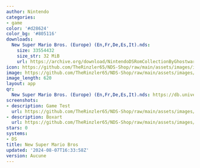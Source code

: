```yaml
---
author: Nintendo
categories:
- game
color: '#d28624'
color_bg: '#805116'
downloads:
  New Super Mario Bros. (Europe) (En,Fr,De,Es,It).nds:
    size: 33554432
    size_str: 32 MiB
    url: https://archive.org/download/NintendoDSRomCollectionByGhostware/New%20Super%20Mario%20Bros.%20%28Europe%29%20%28En%2CFr%2CDe%2CEs%2CIt%29.nds
icon: https://github.com/TheRinzler65/NDS-Shop/raw/main/assets/images/icons/newsupermariobros.png
image: https://github.com/TheRinzler65/NDS-Shop/raw/main/assets/images/icons/newsupermariobros.png
image_length: 620
layout: app
qr:
  New Super Mario Bros. (Europe) (En,Fr,De,Es,It).nds: https://db.universal-team.net/assets/images/qr/new-super-mario-bros--europe-enfrdeesit-nds.png
screenshots:
- description: Game Test
  url: https://github.com/TheRinzler65/NDS-Shop/raw/main/assets/images/screenshots/newsupermariobros/newsupermariobros.png
- description: Boxart
  url: https://github.com/TheRinzler65/NDS-Shop/raw/main/assets/images/boxart/New%20Super%20Mario%20Bros.%20(Europe)%20(En%2CFr%2CDe%2CEs%2CIt).png
stars: 0
systems:
- DS
title: New Super Mario Bros
updated: '2024-08-07T16:33:58Z'
version: Aucune
---
```

